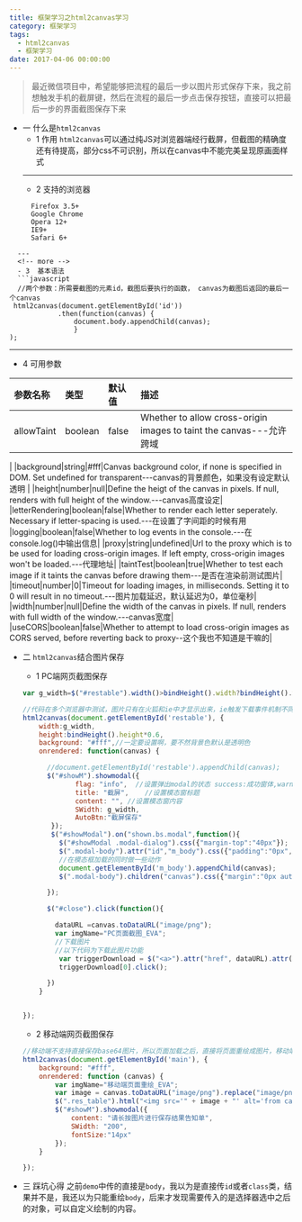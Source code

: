 ```yaml
---
title: 框架学习之html2canvas学习
category: 框架学习
tags:
  - html2canvas
  - 框架学习
date: 2017-04-06 00:00:00
---
```



> 最近微信项目中，希望能够把流程的最后一步以图片形式保存下来，我之前想触发手机的截屏键，然后在流程的最后一步点击保存按钮，直接可以把最后一步的界面截图保存下来

- 一 什么是`html2canvas`
  - 1 作用
  `html2canvas`可以通过纯JS对浏览器端经行截屏，但截图的精确度还有待提高，部分css不可识别，所以在canvas中不能完美呈现原画面样式
  ---
  - 2 支持的浏览器
  ```
    Firefox 3.5+
    Google Chrome
    Opera 12+
    IE9+
    Safari 6+
```
  ---
  <!-- more -->
  - 3  基本语法
  ```javascript
  //两个参数：所需要截图的元素id，截图后要执行的函数， canvas为截图后返回的最后一个canvas
 html2canvas(document.getElementById('id'))
            .then(function(canvas) {
                document.body.appendChild(canvas);
                }
);
```
  ---
  - 4  可用参数

|参数名称|类型|默认值|描述|
|:---|:---|:---|:---|
|allowTaint|boolean|false|Whether to allow cross-origin images to taint the canvas---允许跨域
|
|background|string|#fff|Canvas background color, if none is specified in DOM. Set undefined for transparent---canvas的背景颜色，如果没有设定默认透明
|
|height|number|null|Define the heigt of the canvas in pixels. If null, renders with full height of the window.---canvas高度设定|
|letterRendering|boolean|false|Whether to render each letter seperately. Necessary if letter-spacing is used.---在设置了字间距的时候有用
|logging|boolean|false|Whether to log events in the console.---在console.log()中输出信息|
|proxy|string|undefined|Url to the proxy which is to be used for loading cross-origin images. If left empty, cross-origin images won't be loaded.---代理地址|
|taintTest|boolean|true|Whether to test each image if it taints the canvas before drawing them---是否在渲染前测试图片|
|timeout|number|0|Timeout for loading images, in milliseconds. Setting it to 0 will result in no timeout.---图片加载延迟，默认延迟为0，单位毫秒|
|width|number|null|Define the width of the canvas in pixels. If null, renders with full width of the window.---canvas宽度|
|useCORS|boolean|false|Whether to attempt to load cross-origin images as CORS served, before reverting back to proxy--这个我也不知道是干嘛的|

- 二 `html2canvas`结合图片保存
  - 1  PC端网页截图保存


  ```javascript
  var g_width=$("#restable").width()>bindHeight().width?bindHeight().width:$("#restable").width();

  //代码在多个浏览器中测试，图片只有在火狐和ie中才显示出来，ie触发下载事件机制不同，只有火狐中保存的图片包含网页中的图片其他浏览器都没有显示图片，文字都是正常被重绘了
  html2canvas(document.getElementById('restable'), {
      width:g_width,
      height:bindHeight().height*0.6,
      background: "#fff",//一定要设置啊，要不然背景色默认是透明色
      onrendered: function(canvas) {

        //document.getElementById('restable').appendChild(canvas);
        $("#showM").showmodal({
               flag: "info",  //设置弹出modal的状态 success:成功窗体,warning:警告窗体,info:信息窗体,default:默认无样式
               title: "截屏",    //设置模态窗标题
               content: "", //设置模态窗内容
               SWidth: g_width,
               AutoBtn:"截屏保存"
         });
         $("#showModal").on("shown.bs.modal",function(){
           $("#showModal .modal-dialog").css({"margin-top":"40px"});
           $(".modal-body").attr("id","m_body").css({"padding":"0px","overflow":"auto"});
           //在模态框加载的同时做一些动作
           document.getElementById('m_body').appendChild(canvas);
           $(".modal-body").children("canvas").css({"margin":"0px auto"});

        });

        $("#close").click(function(){

          dataURL =canvas.toDataURL("image/png");
          var imgName="PC页面截图_EVA";
          //下载图片
          //以下代码为下载此图片功能
           var triggerDownload = $("<a>").attr("href", dataURL).attr("download", imgName + ".png").appendTo("body");
           triggerDownload[0].click();

        })
      }


  });
  ```
  - 2  移动端网页截图保存

  ```javascript
  //移动端不支持直接保存base64图片，所以页面加载之后，直接将页面重绘成图片，移动端可以直接长按进行保存
  html2canvas(document.getElementById('main'), {
      background: "#fff",
      onrendered: function (canvas) {
          var imgName="移动端页面重绘_EVA";
          var image = canvas.toDataURL("image/png").replace("image/png", "image/octet-stream");
          $(".res_table").html("<img src='" + image + "' alt='from canvas' name='" + imgName + "'/>");
          $("#showM").showmodal({
              content: "请长按图片进行保存结果告知单",
              SWidth: "200",
              fontSize:"14px"
          });
      }

  });
  ```
- 三 踩坑心得
之前`demo`中传的直接是`body`，我以为是直接传`id`或者`class`类，结果并不是，我还以为只能重绘`body`，后来才发现需要传入的是选择器选中之后的对象，可以自定义绘制的内容。
